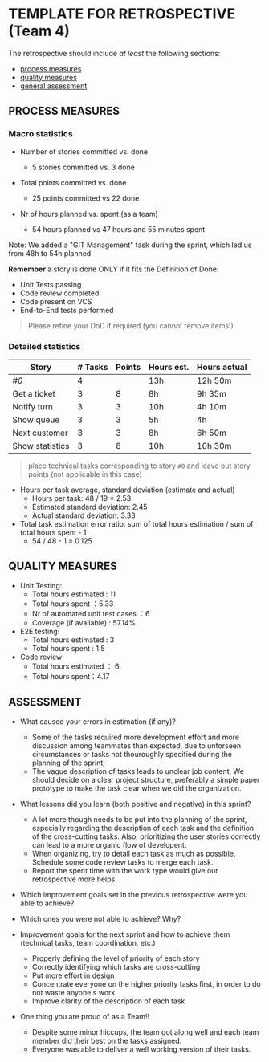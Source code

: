 TEMPLATE FOR RETROSPECTIVE (Team 4)
=====================================

The retrospective should include _at least_ the following
sections:

- [process measures](#process-measures)
- [quality measures](#quality-measures)
- [general assessment](#assessment)

## PROCESS MEASURES 

### Macro statistics

- Number of stories committed vs. done 
  - 5 stories committed vs. 3 done

- Total points committed vs. done 
  - 25 points committed vs 22 done

- Nr of hours planned vs. spent (as a team)
  - 54 hours planned vs 47 hours and 55 minutes spent

Note: We added a "GIT Management" task during the sprint, which led us from 48h to 54h planned.

**Remember** a story is done ONLY if it fits the Definition of Done:
 
- Unit Tests passing
- Code review completed
- Code present on VCS
- End-to-End tests performed

> Please refine your DoD if required (you cannot remove items!) 

### Detailed statistics

| Story           | # Tasks | Points | Hours est. | Hours actual |
| --------------- | ------- | ------ | ---------- | ------------ |
| _#0_            | 4       |        | 13h        | 12h 50m      |
| Get a ticket    | 3       | 8      | 8h         | 9h 35m       |
| Notify turn     | 3       | 3      | 10h        | 4h 10m       |
| Show queue      | 3       | 3      | 5h         | 4h           |
| Next customer   | 3       | 3      | 8h         | 6h 50m       |
| Show statistics | 3       | 8      | 10h        | 10h 30m      |
   

> place technical tasks corresponding to story `#0` and leave out story points (not applicable in this case)

- Hours per task average, standard deviation (estimate and actual)
  - Hours per task: 48 / 19 = 2.53
  - Estimated standard deviation: 2.45
  - Actual standard deviation: 3.33
- Total task estimation error ratio: sum of total hours estimation / sum of total hours spent - 1
  - 54 / 48 - 1 = 0.125
  
## QUALITY MEASURES 

- Unit Testing:
  - Total hours estimated : 11
  - Total hours spent ：5.33
  - Nr of automated unit test cases ：6 
  - Coverage (if available) : 57.14%
- E2E testing:
  - Total hours estimated : 3
  - Total hours spent : 1.5
- Code review 
  - Total hours estimated ： 6
  - Total hours spent：4.17
  
## ASSESSMENT

- What caused your errors in estimation (if any)?

  - Some of the tasks required more development effort and more discussion among teammates than expected, due to unforseen circumstances or tasks not thouroughly specified during the planning of the sprint;
  - The vague description of tasks leads to unclear job content. We should decide on a clear project structure, preferably a simple paper prototype to make the task clear when we did the organization.
  

- What lessons did you learn (both positive and negative) in this sprint?

  - A lot more though needs to be put into the planning of the sprint, especially regarding the description of each task and the definition of the cross-cutting tasks. Also, prioritizing the user stories correctly can lead to a more organic flow of developent.
  - When organizing, try to detail each task as much as possible. Schedule some code review tasks to merge each task.
  - Report the spent time with the work type would give our retrospective more helps.

- Which improvement goals set in the previous retrospective were you able to achieve? 
  
- Which ones you were not able to achieve? Why?

- Improvement goals for the next sprint and how to achieve them (technical tasks, team coordination, etc.)

  - Properly defining the level of priority of each story
  - Correctly identifying which tasks are cross-cutting
  - Put more effort in design
  - Concentrate everyone on the higher priority tasks first, in order to do not waste anyone's work
  - Improve clarity of the description of each task

- One thing you are proud of as a Team!!

  - Despite some minor hiccups, the team got along well and each team member did their best on the tasks assigned.
  - Everyone was able to deliver a well working version of their tasks.
